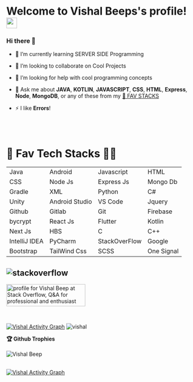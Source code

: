 <h1>
  Welcome to Vishal Beeps's profile!
  <img src="https://media.giphy.com/media/hvRJCLFzcasrR4ia7z/giphy.gif" width="28">
</h1>

### Hi there 👋

- 🌱 I’m currently learning SERVER SIDE Programming
- 👯 I’m looking to collaborate on Cool Projects
- 🤔 I’m looking for help with cool programming concepts
- 💬 Ask me about **JAVA**, **KOTLIN**, **JAVASCRIPT**, **CSS**, **HTML**, **Express**, **Node**, **MongoDB**, or any of these from my [💖 FAV STACKS](https://github.com/Vishal-beep136/Vishal-beep136/edit/main/README.md#-fav-tech-stacks-)

- ⚡ I like **Errors**!

<br>
<br>

 <h1>💖 Fav Tech Stacks 👩‍💻</h1>

|               |               |           |        |
| ------------- | ------------- | --------- |--------|
| Java  | Android  | Javascript  | HTML  |
| CSS | Node Js | Express Js | Mongo Db |
| Gradle | XML | Python | C# |
| Unity | Android Studio |  VS Code | Jquery |
| Github | Gitlab | Git | Firebase |
| bycrypt | React Js | Flutter | Kotlin |
|Next Js | HBS | C | C++ |
| IntelliJ IDEA | PyCharm |  StackOverFlow | Google |
| Bootstrap | TailWind Css | SCSS | One Signal |

 <h2> <img align="center" src="https://github.com/keikomori/icons-badges/blob/master/badges/Stackoverflow/stackoverflow.svg" alt="stackoverflow" /> </h2>
 <a href="https://stackoverflow.com/users/15739040/vishal-beep"><img src="https://stackoverflow.com/users/flair/15739040.png" width="208" height="58" alt="profile for Vishal Beep at Stack Overflow, Q&amp;A for professional and enthusiast programmers" title="profile for Vishal Beep at Stack Overflow, Q&amp;A for professional and enthusiast programmers"></a>
  </p>



<br>

<p>
  <a  href="https://github-readme-stats.vercel.app/api?username=Vishal-beep136&count_private=true&show_icons=true&theme=radical"><img alt="Vishal Activity Graph" src="https://github-readme-stats.vercel.app/api?username=Vishal-beep136&count_private=true&show_icons=true&theme=radical" /></a>
  <img src="http://github-readme-streak-stats.herokuapp.com?user=Vishal-beep136&theme=dracula" alt="vishal" />
</p>

 <summary><b>🏆 Github Trophies</b></summary>
 <br>
<img src="https://github-profile-trophy.vercel.app/?username=Vishal-Beep136&margin-w=5" alt="Vishal Beep" /> 

<br>

<br>


 <p>
   <a href="https://github-readme-stats.vercel.app/api/top-langs/?username=Vishal-beep136&theme=radical&langs_count=20&layout=compact"><img alt="Vishal Activity Graph" src="https://github-readme-stats.vercel.app/api/top-langs/?username=Vishal-beep136&langs_count=40&theme=dracula&layout=compact" /></a> 
 </p>
 
